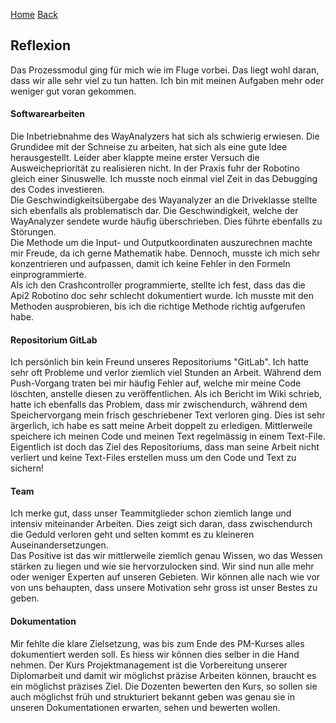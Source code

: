 [Home](home) [Back](Reflektionen)  
  
## Reflexion  

Das Prozessmodul ging für mich wie im Fluge vorbei. Das liegt wohl daran, dass wir alle sehr viel zu tun hatten. Ich bin mit meinen Aufgaben mehr oder weniger gut voran gekommen.  
  
#### Softwarearbeiten  
  
Die Inbetriebnahme des WayAnalyzers hat sich als schwierig erwiesen. Die Grundidee mit der Schneise zu arbeiten, hat sich als eine gute Idee herausgestellt. Leider aber klappte meine erster Versuch die Ausweichepriorität zu realisieren nicht. In der Praxis fuhr der Robotino gleich einer Sinuswelle. Ich musste noch einmal viel Zeit in das Debugging des Codes investieren.  
Die Geschwindigkeitsübergabe des Wayanalyzer an die Driveklasse stellte sich ebenfalls als problematisch dar. Die Geschwindigkeit, welche der WayAnalyzer sendete wurde häufig überschrieben. Dies führte ebenfalls zu Störungen.  
Die Methode um die Input- und Outputkoordinaten auszurechnen machte mir Freude, da ich gerne Mathematik habe. Dennoch, musste ich mich sehr konzentrieren und aufpassen, damit ich keine Fehler in den Formeln einprogrammierte.  
Als ich den Crashcontroller programmierte, stellte ich fest, dass das die Api2 Robotino doc sehr schlecht dokumentiert wurde. Ich musste mit den Methoden ausprobieren, bis ich die richtige Methode richtig aufgerufen habe.
  
#### Repositorium GitLab  
  
Ich persönlich bin kein Freund unseres Repositoriums "GitLab". Ich hatte sehr oft Probleme und verlor ziemlich viel Stunden an Arbeit. Während dem Push-Vorgang traten bei mir häufig Fehler auf, welche mir meine Code löschten, anstelle diesen zu veröffentlichen. Als ich Bericht im Wiki schrieb, hatte ich ebenfalls das Problem, dass mir zwischendurch, während dem Speichervorgang mein frisch geschriebener Text verloren ging. Dies ist sehr ärgerlich, ich habe es satt meine Arbeit doppelt zu erledigen. Mittlerweile speichere ich meinen Code und meinen Text regelmässig in einem Text-File. Eigentlich ist doch das Ziel des Repositoriums, dass man seine Arbeit nicht verliert und keine Text-Files erstellen muss um den Code und Text zu sichern!  
  
#### Team  
  
Ich merke gut, dass unser Teammitglieder schon ziemlich lange und intensiv miteinander Arbeiten. Dies zeigt sich daran, dass zwischendurch die Geduld verloren geht und selten kommt es zu kleineren Auseinandersetzungen.  
Das Positive ist das wir mittlerweile ziemlich genau Wissen, wo das Wessen stärken zu liegen und wie sie hervorzulocken sind. Wir sind nun alle mehr oder weniger Experten auf unseren Gebieten. Wir können alle nach wie vor von uns behaupten, dass unsere Motivation sehr gross ist unser Bestes zu geben.
  
#### Dokumentation  
  
Mir fehlte die klare Zielsetzung, was bis zum Ende des PM-Kurses alles dokumentiert werden soll. Es hiess wir können dies selber in die Hand nehmen. Der Kurs Projektmanagement ist die Vorbereitung unserer Diplomarbeit und damit wir möglichst präzise Arbeiten können, braucht es ein möglichst präzises Ziel. Die  Dozenten bewerten den Kurs, so sollen sie auch möglichst früh und strukturiert bekannt geben was genau sie in unseren Dokumentationen erwarten, sehen und bewerten wollen.